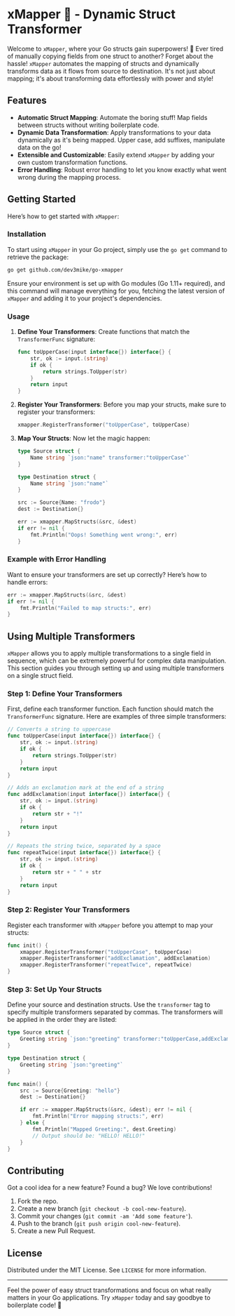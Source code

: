 # xMapper 🔄 - Dynamic Struct Transformer

Welcome to `xMapper`, where your Go structs gain superpowers! 🚀 Ever tired of manually copying fields from one struct to another? Forget about the hassle! `xMapper` automates the mapping of structs and dynamically transforms data as it flows from source to destination. It's not just about mapping; it's about transforming data effortlessly with power and style!

## Features

- **Automatic Struct Mapping**: Automate the boring stuff! Map fields between structs without writing boilerplate code.
- **Dynamic Data Transformation**: Apply transformations to your data dynamically as it's being mapped. Upper case, add suffixes, manipulate data on the go!
- **Extensible and Customizable**: Easily extend `xMapper` by adding your own custom transformation functions.
- **Error Handling**: Robust error handling to let you know exactly what went wrong during the mapping process.

## Getting Started

Here’s how to get started with `xMapper`:

### Installation

To start using `xMapper` in your Go project, simply use the `go get` command to retrieve the package:

```bash
go get github.com/dev3mike/go-xmapper
```

Ensure your environment is set up with Go modules (Go 1.11+ required), and this command will manage everything for you, fetching the latest version of `xMapper` and adding it to your project's dependencies.

### Usage

1. **Define Your Transformers**: Create functions that match the `TransformerFunc` signature:

    ```go
    func toUpperCase(input interface{}) interface{} {
        str, ok := input.(string)
        if ok {
            return strings.ToUpper(str)
        }
        return input
    }
    ```

2. **Register Your Transformers**: Before you map your structs, make sure to register your transformers:

    ```go
    xmapper.RegisterTransformer("toUpperCase", toUpperCase)
    ```

3. **Map Your Structs**: Now let the magic happen:

    ```go
    type Source struct {
        Name string `json:"name" transformer:"toUpperCase"`
    }

    type Destination struct {
        Name string `json:"name"`
    }

    src := Source{Name: "frodo"}
    dest := Destination{}

    err := xmapper.MapStructs(&src, &dest)
    if err != nil {
        fmt.Println("Oops! Something went wrong:", err)
    }
    ```

### Example with Error Handling

Want to ensure your transformers are set up correctly? Here’s how to handle errors:

```go
err := xmapper.MapStructs(&src, &dest)
if err != nil {
    fmt.Println("Failed to map structs:", err)
}
```

## Using Multiple Transformers

`xMapper` allows you to apply multiple transformations to a single field in sequence, which can be extremely powerful for complex data manipulation. This section guides you through setting up and using multiple transformers on a single struct field.

### Step 1: Define Your Transformers

First, define each transformer function. Each function should match the `TransformerFunc` signature. Here are examples of three simple transformers:

```go
// Converts a string to uppercase
func toUpperCase(input interface{}) interface{} {
    str, ok := input.(string)
    if ok {
        return strings.ToUpper(str)
    }
    return input
}

// Adds an exclamation mark at the end of a string
func addExclamation(input interface{}) interface{} {
    str, ok := input.(string)
    if ok {
        return str + "!"
    }
    return input
}

// Repeats the string twice, separated by a space
func repeatTwice(input interface{}) interface{} {
    str, ok := input.(string)
    if ok {
        return str + " " + str
    }
    return input
}
```

### Step 2: Register Your Transformers

Register each transformer with `xMapper` before you attempt to map your structs:

```go
func init() {
    xmapper.RegisterTransformer("toUpperCase", toUpperCase)
    xmapper.RegisterTransformer("addExclamation", addExclamation)
    xmapper.RegisterTransformer("repeatTwice", repeatTwice)
}
```

### Step 3: Set Up Your Structs

Define your source and destination structs. Use the `transformer` tag to specify multiple transformers separated by commas. The transformers will be applied in the order they are listed:

```go
type Source struct {
    Greeting string `json:"greeting" transformer:"toUpperCase,addExclamation,repeatTwice"`
}

type Destination struct {
    Greeting string `json:"greeting"`
}

func main() {
    src := Source{Greeting: "hello"}
    dest := Destination{}

    if err := xmapper.MapStructs(&src, &dest); err != nil {
        fmt.Println("Error mapping structs:", err)
    } else {
        fmt.Println("Mapped Greeting:", dest.Greeting)
        // Output should be: "HELLO! HELLO!"
    }
}
```

## Contributing

Got a cool idea for a new feature? Found a bug? We love contributions!

1. Fork the repo.
2. Create a new branch (`git checkout -b cool-new-feature`).
3. Commit your changes (`git commit -am 'Add some feature'`).
4. Push to the branch (`git push origin cool-new-feature`).
5. Create a new Pull Request.

## License

Distributed under the MIT License. See `LICENSE` for more information.

---

Feel the power of easy struct transformations and focus on what really matters in your Go applications. Try `xMapper` today and say goodbye to boilerplate code! 🎉
